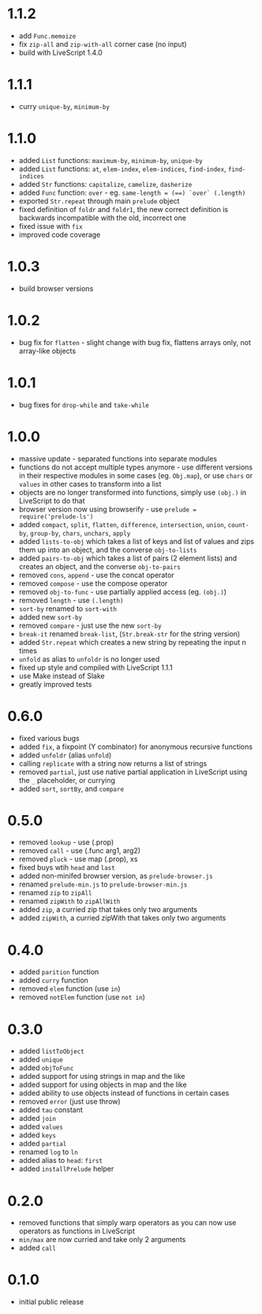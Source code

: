 # 1.1.2

* add `Func.memoize`
* fix `zip-all` and `zip-with-all` corner case (no input)
* build with LiveScript 1.4.0

# 1.1.1

* curry `unique-by`, `minimum-by`

# 1.1.0

* added `List` functions: `maximum-by`, `minimum-by`, `unique-by`
* added `List` functions: `at`, `elem-index`, `elem-indices`, `find-index`, `find-indices`
* added `Str` functions: `capitalize`, `camelize`, `dasherize`
* added `Func` function: `over` - eg. `` same-length = (==) `over` (.length) ``
* exported `Str.repeat` through main `prelude` object
* fixed definition of `foldr` and `foldr1`, the new correct definition is backwards incompatible with the old, incorrect one
* fixed issue with `fix`
* improved code coverage

# 1.0.3

* build browser versions

# 1.0.2

* bug fix for `flatten` - slight change with bug fix, flattens arrays only, not array-like objects

# 1.0.1

* bug fixes for `drop-while` and `take-while`

# 1.0.0

* massive update - separated functions into separate modules
* functions do not accept multiple types anymore - use different versions in their respective modules in some cases (eg. `Obj.map`), or use `chars` or `values` in other cases to transform into a list
* objects are no longer transformed into functions, simply use `(obj.)` in LiveScript to do that
* browser version now using browserify - use `prelude = require('prelude-ls')`
* added `compact`, `split`, `flatten`, `difference`, `intersection`, `union`, `count-by`, `group-by`, `chars`, `unchars`, `apply`
* added `lists-to-obj` which takes a list of keys and list of values and zips them up into an object, and the converse `obj-to-lists`
* added `pairs-to-obj` which takes a list of pairs (2 element lists) and creates an object, and the converse `obj-to-pairs`
* removed `cons`, `append` - use the concat operator
* removed `compose` - use the compose operator
* removed `obj-to-func` - use partially applied access (eg. `(obj.)`)
* removed `length` - use `(.length)`
* `sort-by` renamed to `sort-with`
* added new `sort-by`
* removed `compare` - just use the new `sort-by`
* `break-it` renamed `break-list`, (`Str.break-str` for the string version)
* added `Str.repeat` which creates a new string by repeating the input n times
* `unfold` as alias to `unfoldr` is no longer used
* fixed up style and compiled with LiveScript 1.1.1
* use Make instead of Slake
* greatly improved tests

# 0.6.0

* fixed various bugs
* added `fix`, a fixpoint (Y combinator) for anonymous recursive functions
* added `unfoldr` (alias `unfold`)
* calling `replicate` with a string now returns a list of strings
* removed `partial`, just use native partial application in LiveScript using the `_` placeholder, or currying
* added `sort`, `sortBy`, and `compare`

# 0.5.0

* removed `lookup` - use (.prop)
* removed `call` - use (.func arg1, arg2)
* removed `pluck` - use map (.prop), xs
* fixed buys wtih `head` and `last`
* added non-minifed browser version, as `prelude-browser.js`
* renamed `prelude-min.js` to `prelude-browser-min.js`
* renamed `zip` to `zipAll`
* renamed `zipWith` to `zipAllWith`
* added `zip`, a curried zip that takes only two arguments
* added `zipWith`, a curried zipWith that takes only two arguments

# 0.4.0

* added `parition` function
* added `curry` function
* removed `elem` function (use `in`)
* removed `notElem` function (use `not in`)

# 0.3.0

* added `listToObject`
* added `unique`
* added `objToFunc`
* added support for using strings in map and the like
* added support for using objects in map and the like
* added ability to use objects instead of functions in certain cases
* removed `error` (just use throw)
* added `tau` constant
* added `join`
* added `values`
* added `keys`
* added `partial`
* renamed `log` to `ln`
* added alias to `head`: `first`
* added `installPrelude` helper

# 0.2.0

* removed functions that simply warp operators as you can now use operators as functions in LiveScript
* `min/max` are now curried and take only 2 arguments
* added `call`

# 0.1.0

* initial public release
